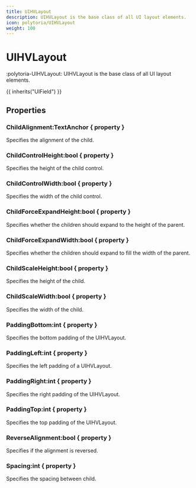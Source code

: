 ```yaml
---
title: UIHVLayout
description: UIHVLayout is the base class of all UI layout elements.
icon: polytoria/UIHVLayout
weight: 100
---
```


# UIHVLayout

:polytoria-UIHVLayout: UIHVLayout is the base class of all UI layout elements.

{{ inherits("UIField") }}

## Properties

### ChildAlignment:TextAnchor { property }

Specifies the alignment of the child.

### ChildControlHeight:bool { property }

Specifies the height of the child control.

### ChildControlWidth:bool { property }

Specifies the width of the child control.

### ChildForceExpandHeight:bool { property }

Specifies whether the children should expand to the height of the parent.

### ChildForceExpandWidth:bool { property }

Specifies whether the children should expand to fill the width of the parent.

### ChildScaleHeight:bool { property }

Specifies the height of the child.

### ChildScaleWidth:bool { property }

Specifies the width of the child.

### PaddingBottom:int { property }

Specifies the bottom padding of the UIHVLayout.

### PaddingLeft:int { property }

Specifies the left padding of a UIHVLayout.

### PaddingRight:int { property }

Specifies the right padding of the UIHVLayout.

### PaddingTop:int { property }

Specifies the top padding of the UIHVLayout.

### ReverseAlignment:bool { property }

Specifies if the alignment is reversed.

### Spacing:int { property }

Specifies the spacing between child.
